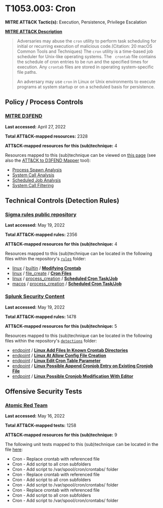 # T1053.003: Cron
**MITRE ATT&CK Tactic(s):** Execution, Persistence, Privilege Escalation

**[MITRE ATT&CK Description](https://attack.mitre.org/techniques/T1053/003)**
<blockquote>Adversaries may abuse the <code>cron</code> utility to perform task scheduling for initial or recurring execution of malicious code.(Citation: 20 macOS Common Tools and Techniques) The <code>cron</code> utility is a time-based job scheduler for Unix-like operating systems.  The <code> crontab</code> file contains the schedule of cron entries to be run and the specified times for execution. Any <code>crontab</code> files are stored in operating system-specific file paths.

An adversary may use <code>cron</code> in Linux or Unix environments to execute programs at system startup or on a scheduled basis for persistence. </blockquote>

## Policy / Process Controls
### [MITRE D3FEND](https://d3fend.mitre.org/)
**Last accessed:** April 27, 2022

**Total ATT&CK-mapped resources:** 2328

**ATT&CK-mapped resources for this (sub)technique:** 4

Resources mapped to this (sub)technique can be viewed on [this page](https://d3fend.mitre.org/) (see also the [ATT&CK to D3FEND Mapper](https://d3fend.mitre.org/tools/attack-mapper) tool):

* [Process Spawn Analysis](https://d3fend.mitre.org/techniques/d3f:ProcessSpawnAnalysis)
* [System Call Analysis](https://d3fend.mitre.org/techniques/d3f:SystemCallAnalysis)
* [Scheduled Job Analysis](https://d3fend.mitre.org/techniques/d3f:ScheduledJobAnalysis)
* [System Call Filtering](https://d3fend.mitre.org/techniques/d3f:SystemCallFiltering)

## Technical Controls (Detection Rules)
### [Sigma rules public repository](https://github.com/SigmaHQ/sigma)
**Last accessed:** May 19, 2022

**Total ATT&CK-mapped rules:** 2356

**ATT&CK-mapped resources for this (sub)technique:** 4

Resources mapped to this (sub)technique can be located in the following files within the repository's <code>[rules](https://github.com/SigmaHQ/sigma/tree/master/rules)</code> folder:

* [linux](https://github.com/SigmaHQ/sigma/tree/master/rules/linux/) / [builtin](https://github.com/SigmaHQ/sigma/tree/master/rules/linux/builtin/) / **[Modifying Crontab](https://github.com/SigmaHQ/sigma/blob/master/rules/linux/builtin/lnx_crontab_file_modification.yml)**
* [linux](https://github.com/SigmaHQ/sigma/tree/master/rules/linux/) / [file_create](https://github.com/SigmaHQ/sigma/tree/master/rules/linux/file_create/) / **[Cron Files](https://github.com/SigmaHQ/sigma/blob/master/rules/linux/file_create/cron_files.yml)**
* [linux](https://github.com/SigmaHQ/sigma/tree/master/rules/linux/) / [process_creation](https://github.com/SigmaHQ/sigma/tree/master/rules/linux/process_creation/) / **[Scheduled Cron Task/Job](https://github.com/SigmaHQ/sigma/blob/master/rules/linux/process_creation/proc_creation_lnx_schedule_task_job_cron.yml)**
* [macos](https://github.com/SigmaHQ/sigma/tree/master/rules/macos/) / [process_creation](https://github.com/SigmaHQ/sigma/tree/master/rules/macos/process_creation/) / **[Scheduled Cron Task/Job](https://github.com/SigmaHQ/sigma/blob/master/rules/macos/process_creation/proc_creation_macos_schedule_task_job_cron.yml)**

### [Splunk Security Content](https://github.com/splunk/security_content)
**Last accessed:** May 19, 2022

**Total ATT&CK-mapped rules:** 1478

**ATT&CK-mapped resources for this (sub)technique:** 5

Resources mapped to this (sub)technique can be located in the following files within the repository's <code>[detections](https://github.com/splunk/security_content/tree/develop/detections)</code> folder:

* [endpoint](https://github.com/splunk/security_content/tree/develop/detections/endpoint/) / **[Linux Add Files In Known Crontab Directories](https://github.com/splunk/security_content/blob/develop/detections/endpoint/linux_add_files_in_known_crontab_directories.yml)**
* [endpoint](https://github.com/splunk/security_content/tree/develop/detections/endpoint/) / **[Linux At Allow Config File Creation](https://github.com/splunk/security_content/blob/develop/detections/endpoint/linux_at_allow_config_file_creation.yml)**
* [endpoint](https://github.com/splunk/security_content/tree/develop/detections/endpoint/) / **[Linux Edit Cron Table Parameter](https://github.com/splunk/security_content/blob/develop/detections/endpoint/linux_edit_cron_table_parameter.yml)**
* [endpoint](https://github.com/splunk/security_content/tree/develop/detections/endpoint/) / **[Linux Possible Append Cronjob Entry on Existing Cronjob File](https://github.com/splunk/security_content/blob/develop/detections/endpoint/linux_possible_append_cronjob_entry_on_existing_cronjob_file.yml)**
* [endpoint](https://github.com/splunk/security_content/tree/develop/detections/endpoint/) / **[Linux Possible Cronjob Modification With Editor](https://github.com/splunk/security_content/blob/develop/detections/endpoint/linux_possible_cronjob_modification_with_editor.yml)**


## Offensive Security Tests
### [Atomic Red Team](https://github.com/redcanaryco/atomic-red-team)
**Last accessed:** May 16, 2022

**Total ATT&CK-mapped tests:** 1258

**ATT&CK-mapped resources for this (sub)technique:** 9

The following unit tests mapped to this (sub)technique can be located in the file [here](https://github.com/redcanaryco/atomic-red-team/tree/master/atomics/T1053.003/T1053.003.yaml):

* Cron - Replace crontab with referenced file
* Cron - Add script to all cron subfolders
* Cron - Add script to /var/spool/cron/crontabs/ folder
* Cron - Replace crontab with referenced file
* Cron - Add script to all cron subfolders
* Cron - Add script to /var/spool/cron/crontabs/ folder
* Cron - Replace crontab with referenced file
* Cron - Add script to all cron subfolders
* Cron - Add script to /var/spool/cron/crontabs/ folder

